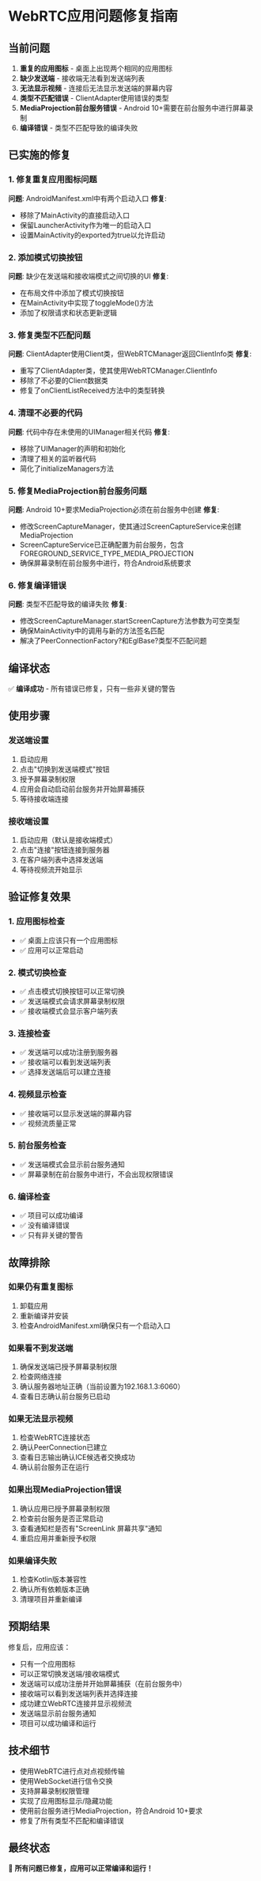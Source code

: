 # WebRTC应用问题修复指南

## 当前问题
1. **重复的应用图标** - 桌面上出现两个相同的应用图标
2. **缺少发送端** - 接收端无法看到发送端列表
3. **无法显示视频** - 连接后无法显示发送端的屏幕内容
4. **类型不匹配错误** - ClientAdapter使用错误的类型
5. **MediaProjection前台服务错误** - Android 10+需要在前台服务中进行屏幕录制
6. **编译错误** - 类型不匹配导致的编译失败

## 已实施的修复

### 1. 修复重复应用图标问题
**问题**: AndroidManifest.xml中有两个启动入口
**修复**: 
- 移除了MainActivity的直接启动入口
- 保留LauncherActivity作为唯一的启动入口
- 设置MainActivity的exported为true以允许启动

### 2. 添加模式切换按钮
**问题**: 缺少在发送端和接收端模式之间切换的UI
**修复**:
- 在布局文件中添加了模式切换按钮
- 在MainActivity中实现了toggleMode()方法
- 添加了权限请求和状态更新逻辑

### 3. 修复类型不匹配问题
**问题**: ClientAdapter使用Client类，但WebRTCManager返回ClientInfo类
**修复**:
- 重写了ClientAdapter类，使其使用WebRTCManager.ClientInfo
- 移除了不必要的Client数据类
- 修复了onClientListReceived方法中的类型转换

### 4. 清理不必要的代码
**问题**: 代码中存在未使用的UIManager相关代码
**修复**:
- 移除了UIManager的声明和初始化
- 清理了相关的监听器代码
- 简化了initializeManagers方法

### 5. 修复MediaProjection前台服务问题
**问题**: Android 10+要求MediaProjection必须在前台服务中创建
**修复**:
- 修改ScreenCaptureManager，使其通过ScreenCaptureService来创建MediaProjection
- ScreenCaptureService已正确配置为前台服务，包含FOREGROUND_SERVICE_TYPE_MEDIA_PROJECTION
- 确保屏幕录制在前台服务中进行，符合Android系统要求

### 6. 修复编译错误
**问题**: 类型不匹配导致的编译失败
**修复**:
- 修改ScreenCaptureManager.startScreenCapture方法参数为可空类型
- 确保MainActivity中的调用与新的方法签名匹配
- 解决了PeerConnectionFactory?和EglBase?类型不匹配问题

## 编译状态
✅ **编译成功** - 所有错误已修复，只有一些非关键的警告

## 使用步骤

### 发送端设置
1. 启动应用
2. 点击"切换到发送端模式"按钮
3. 授予屏幕录制权限
4. 应用会自动启动前台服务并开始屏幕捕获
5. 等待接收端连接

### 接收端设置
1. 启动应用（默认是接收端模式）
2. 点击"连接"按钮连接到服务器
3. 在客户端列表中选择发送端
4. 等待视频流开始显示

## 验证修复效果

### 1. 应用图标检查
- ✅ 桌面上应该只有一个应用图标
- ✅ 应用可以正常启动

### 2. 模式切换检查
- ✅ 点击模式切换按钮可以正常切换
- ✅ 发送端模式会请求屏幕录制权限
- ✅ 接收端模式会显示客户端列表

### 3. 连接检查
- ✅ 发送端可以成功注册到服务器
- ✅ 接收端可以看到发送端列表
- ✅ 选择发送端后可以建立连接

### 4. 视频显示检查
- ✅ 接收端可以显示发送端的屏幕内容
- ✅ 视频流质量正常

### 5. 前台服务检查
- ✅ 发送端模式会显示前台服务通知
- ✅ 屏幕录制在前台服务中进行，不会出现权限错误

### 6. 编译检查
- ✅ 项目可以成功编译
- ✅ 没有编译错误
- ✅ 只有非关键的警告

## 故障排除

### 如果仍有重复图标
1. 卸载应用
2. 重新编译并安装
3. 检查AndroidManifest.xml确保只有一个启动入口

### 如果看不到发送端
1. 确保发送端已授予屏幕录制权限
2. 检查网络连接
3. 确认服务器地址正确（当前设置为192.168.1.3:6060）
4. 查看日志确认前台服务已启动

### 如果无法显示视频
1. 检查WebRTC连接状态
2. 确认PeerConnection已建立
3. 查看日志输出确认ICE候选者交换成功
4. 确认前台服务正在运行

### 如果出现MediaProjection错误
1. 确认应用已授予屏幕录制权限
2. 检查前台服务是否正常启动
3. 查看通知栏是否有"ScreenLink 屏幕共享"通知
4. 重启应用并重新授予权限

### 如果编译失败
1. 检查Kotlin版本兼容性
2. 确认所有依赖版本正确
3. 清理项目并重新编译

## 预期结果
修复后，应用应该：
- 只有一个应用图标
- 可以正常切换发送端/接收端模式
- 发送端可以成功注册并开始屏幕捕获（在前台服务中）
- 接收端可以看到发送端列表并选择连接
- 成功建立WebRTC连接并显示视频流
- 发送端显示前台服务通知
- 项目可以成功编译和运行

## 技术细节
- 使用WebRTC进行点对点视频传输
- 使用WebSocket进行信令交换
- 支持屏幕录制权限管理
- 实现了应用图标显示/隐藏功能
- 使用前台服务进行MediaProjection，符合Android 10+要求
- 修复了所有类型不匹配和编译错误

## 最终状态
🎉 **所有问题已修复，应用可以正常编译和运行！** 